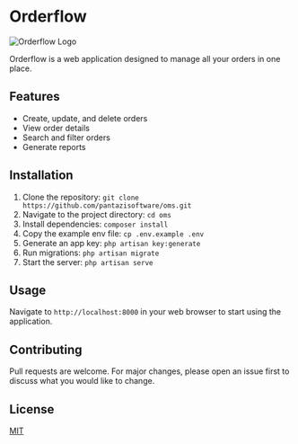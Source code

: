 # Orderflow

![Orderflow Logo](./public/img/logo-small.png)

Orderflow is a web application designed to manage all your orders in one place.

## Features

- Create, update, and delete orders
- View order details
- Search and filter orders
- Generate reports

## Installation

1. Clone the repository: `git clone https://github.com/pantazisoftware/oms.git`
2. Navigate to the project directory: `cd oms`
3. Install dependencies: `composer install`
4. Copy the example env file: `cp .env.example .env`
5. Generate an app key: `php artisan key:generate`
6. Run migrations: `php artisan migrate`
7. Start the server: `php artisan serve`

## Usage

Navigate to `http://localhost:8000` in your web browser to start using the application.

## Contributing

Pull requests are welcome. For major changes, please open an issue first to discuss what you would like to change.

## License

[MIT](https://choosealicense.com/licenses/mit/)
